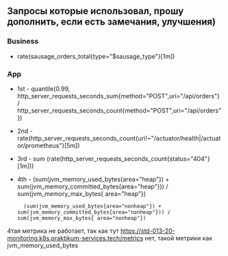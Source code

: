## Запросы которые использовал, прошу дополнить, если есть замечания, улучшения)

### Business
* rate(sausage_orders_total{type="$sausage_type"}[1m])

### App
* 1st - 
        quantile(0.99, http_server_requests_seconds_sum{method="POST",uri="/api/orders"} / http_server_requests_seconds_count{method="POST",uri="/api/orders"})

* 2nd -
        rate(http_server_requests_seconds_count{uri!~"/actuator/health|/actuator/prometheus"}[5m])

* 3rd -
        sum (rate(http_server_requests_seconds_count{status="404"}[1m]))

* 4th -
        (sum(jvm_memory_used_bytes{area="heap"}) + sum(jvm_memory_committed_bytes{area="heap"})) / sum(jvm_memory_max_bytes{ area="heap"})

        (sum(jvm_memory_used_bytes{area="nonheap"}) + sum(jvm_memory_committed_bytes{area="nonheap"})) / sum(jvm_memory_max_bytes{ area="nonheap"})

4тая метрика не работает, так как тут https://std-013-20-monitoring.k8s.praktikum-services.tech/metrics нет, такой метрики как jvm_memory_used_bytes
